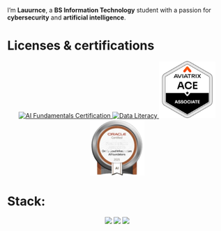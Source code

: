 <p align="left">
  I’m <strong>Lauurnce</strong>, a <strong>BS Information Technology</strong> student with a passion for
  <strong>cybersecurity</strong> and <strong>artificial intelligence</strong>.
</p>

  
# Licenses & certifications
<p align="center">
  <a href="https://www.datacamp.com/skill-verification/AIF0022200308048">
    <img src="https://raw.githubusercontent.com/lauurnce/lauurnce/refs/heads/main/AI_Fundamentals_-_badge_with_outline.avif" alt="AI Fundamentals Certification" width="100"/>
  </a>
  <a href="https://www.datacamp.com/skill-verification/DL0030908107146">
    <img src="https://raw.githubusercontent.com/lauurnce/lauurnce/refs/heads/main/Data_Literacy_-_badge_with_outline.avif" alt="Data Literacy" width="100"/>
  </a>
  <a href="https://www.credly.com/badges/a90eb6d7-3f87-41c9-be3e-376f73ef7021/linked_in_profile">
    <img src="https://raw.githubusercontent.com/lauurnce/lauurnce/refs/heads/main/aviatrix.png" alt="ACE Multicloud Network Associate" width="130"/>
  </a>
  <a href="https://catalog-education.oracle.com/ords/certview/sharebadge?id=FC015617CF2E6357A6D4A10F3744606B15038602579AABE43333216C5BFADE04">
    <img src="https://raw.githubusercontent.com/lauurnce/lauurnce/refs/heads/main/OCI25AICFA-removebg-preview.png" alt="Oracle Cloud Infrastructure 2025 Certified AI Foundations Associate" width="125"/>
  </a>
</p>

  # Stack:
<p align="center">
  <img src="https://img.shields.io/badge/c-%2300599C.svg?style=flat&logo=c&logoColor=white" />
  <img src="https://img.shields.io/badge/python-3670A0?style=flat&logo=python&logoColor=ffdd54" />
  <img src="https://img.shields.io/badge/java-%23ED8B00.svg?style=flat&logo=java&logoColor=white" />
</p>


<!-- Proudly created with GPRM ( https://gprm.itsvg.in ) -->  
